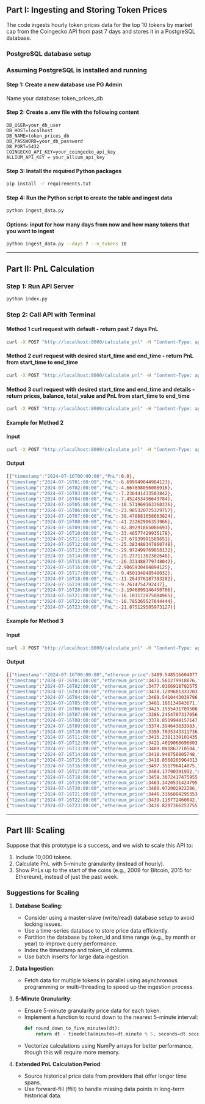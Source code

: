 ## Part I: Ingesting and Storing Token Prices
The code ingests hourly token prices data for the top 10 tokens by market cap from the Coingecko API from past 7 days and stores it in a PostgreSQL database.

### PostgreSQL database setup
### Assuming PostgreSQL is installed and running
#### Step 1: Create a new database use PG Admin
Name your database: token_prices_db

#### Step 2: Create a .env file with the following content
```
DB_USER=your_db_user
DB_HOST=localhost
DB_NAME=token_prices_db
DB_PASSWORD=your_db_password
DB_PORT=5432
COINGECKO_API_KEY=your_coingecko_api_key
ALLIUM_API_KEY = your_allium_api_key
```

#### Step 3: Install the required Python packages
```sh
pip install -r requirements.txt
```

#### Step 4: Run the Python script to create the table and ingest data
```sh
python ingest_data.py
```

#### Options: input for how many days from now and how many tokens that you want to ingest
```sh
python ingest_data.py --days 7 --n_tokens 10
```

---------------------------------------------------------------------------------------------------

## Part II: PnL Calculation
### Step 1: Run API Server
```sh
python index.py
```

### Step 2: Call API with Terminal
#### Method 1 curl request with default - return past 7 days PnL
```sh
curl -X POST "http://localhost:8000/calculate_pnl" -H "Content-Type: application/json" -d '{"address": "YourWalletAddress"}'
```

#### Method 2 curl request with desired start_time and end_time - return PnL from start_time to end_time
```sh
curl -X POST "http://localhost:8000/calculate_pnl" -H "Content-Type: application/json" -d '{"address": "YourWalletAddress", "start_time": "2024-07-15 00:00:00", "end_time": "2024-07-19 23:59:59"}'
```

#### Method 3 curl request with desired start_time and end_time and details - return prices, balance, total_value and PnL from start_time to end_time
```sh
curl -X POST "http://localhost:8000/calculate_pnl" -H "Content-Type: application/json" -d '{"address": "0x26a016De7Db2A9e449Fe5b6D13190558d6bBCd5F", "start_time": "2024-07-15 23:59:59", "end_time": "2024-07-17 00:00:00", "detail": "True"}'
```

#### Example for Method 2
#### Input
```sh
curl -X POST "http://localhost:8000/calculate_pnl" -H "Content-Type: application/json" -d '{"address": "0x26a016De7Db2A9e449Fe5b6D13190558d6bBCd5F", "start_time": "2024-07-15 23:59:59", "end_time": "2024-07-17 00:00:00"}'
```

#### Output
```sh
[{"timestamp":"2024-07-16T00:00:00","PnL":0.0},
{"timestamp":"2024-07-16T01:00:00","PnL":-6.699949044984123},
{"timestamp":"2024-07-16T02:00:00","PnL":-4.667898056088916},
{"timestamp":"2024-07-16T03:00:00","PnL":-7.236441433503842},
{"timestamp":"2024-07-16T04:00:00","PnL":-7.452453496643784},
{"timestamp":"2024-07-16T05:00:00","PnL":-10.571969163360336},
{"timestamp":"2024-07-16T06:00:00","PnL":-23.985320725329757},
{"timestamp":"2024-07-16T07:00:00","PnL":-38.478681058663824},
{"timestamp":"2024-07-16T08:00:00","PnL":-41.23262906353966},
{"timestamp":"2024-07-16T09:00:00","PnL":-42.89291865086693},
{"timestamp":"2024-07-16T10:00:00","PnL":-33.46577429935178},
{"timestamp":"2024-07-16T11:00:00","PnL":-27.67939991589651},
{"timestamp":"2024-07-16T12:00:00","PnL":-25.383488347860748},
{"timestamp":"2024-07-16T13:00:00","PnL":-29.972499769858132},
{"timestamp":"2024-07-16T14:00:00","PnL":-29.27711362302648},
{"timestamp":"2024-07-16T15:00:00","PnL":-26.331488779748042},
{"timestamp":"2024-07-16T16:00:00","PnL":2.9065930484894125},
{"timestamp":"2024-07-16T17:00:00","PnL":-9.450134848548032},
{"timestamp":"2024-07-16T18:00:00","PnL":-11.264376187393282},
{"timestamp":"2024-07-16T19:00:00","PnL":-9.7614754792437},
{"timestamp":"2024-07-16T20:00:00","PnL":-3.1946099146450706},
{"timestamp":"2024-07-16T21:00:00","PnL":-16.103172875084965},
{"timestamp":"2024-07-16T22:00:00","PnL":-18.785365527644444},
{"timestamp":"2024-07-16T23:00:00","PnL":-21.875129585973127}]
```

#### Example for Method 3
#### Input
```sh
curl -X POST "http://localhost:8000/calculate_pnl" -H "Content-Type: application/json" -d '{"address": "0x26a016De7Db2A9e449Fe5b6D13190558d6bBCd5F", "start_time": "2024-07-15 23:59:59", "end_time": "2024-07-17 00:00:00", "detail": "True"}';
```

#### Output
```sh
[{"timestamp":"2024-07-16T00:00:00","ethereum_price":3489.548516604077,"ethereum":0.09312087735100151,"Value":1299.79927770023,"PnL":0.0},
{"timestamp":"2024-07-16T01:00:00","ethereum_price":3471.561279918876,"ethereum":0.09312087735100151,"Value":1293.099328655246,"PnL":-6.699949044984123},
{"timestamp":"2024-07-16T02:00:00","ethereum_price":3477.0166918702575,"ethereum":0.09312087735100151,"Value":1295.1313796441411,"PnL":-4.667898056088916},
{"timestamp":"2024-07-16T03:00:00","ethereum_price":3470.1209681333203,"ethereum":0.09312087735100151,"Value":1292.5628362667262,"PnL":-7.236441433503842},
{"timestamp":"2024-07-16T04:00:00","ethereum_price":3469.5410443039796,"ethereum":0.09312087735100151,"Value":1292.3468242035863,"PnL":-7.452453496643784},
{"timestamp":"2024-07-16T05:00:00","ethereum_price":3461.166134843671,"ethereum":0.09312087735100151,"Value":1289.2273085368697,"PnL":-10.571969163360336},
{"timestamp":"2024-07-16T06:00:00","ethereum_price":3425.1555431709508,"ethereum":0.09312087735100151,"Value":1275.8139569749003,"PnL":-23.985320725329757},
{"timestamp":"2024-07-16T07:00:00","ethereum_price":3386.2454707317056,"ethereum":0.09312087735100151,"Value":1261.3205966415662,"PnL":-38.478681058663824},
{"timestamp":"2024-07-16T08:00:00","ethereum_price":3378.8519944157147,"ethereum":0.09312087735100151,"Value":1258.5666486366904,"PnL":-41.23262906353966},
{"timestamp":"2024-07-16T09:00:00","ethereum_price":3374.394643833983,"ethereum":0.09312087735100151,"Value":1256.9063590493631,"PnL":-42.89291865086693},
{"timestamp":"2024-07-16T10:00:00","ethereum_price":3399.7035343311736,"ethereum":0.09312087735100151,"Value":1266.3335034008783,"PnL":-33.46577429935178},
{"timestamp":"2024-07-16T11:00:00","ethereum_price":3415.2381130101435,"ethereum":0.09312087735100151,"Value":1272.1198777843335,"PnL":-27.67939991589651},
{"timestamp":"2024-07-16T12:00:00","ethereum_price":3421.4019068696603,"ethereum":0.09312087735100151,"Value":1274.4157893523693,"PnL":-25.383488347860748},
{"timestamp":"2024-07-16T13:00:00","ethereum_price":3409.081867710504,"ethereum":0.09312087735100151,"Value":1269.826777930372,"PnL":-29.972499769858132},
{"timestamp":"2024-07-16T14:00:00","ethereum_price":3410.948758805748,"ethereum":0.09312087735100151,"Value":1270.5221640772036,"PnL":-29.27711362302648},
{"timestamp":"2024-07-16T15:00:00","ethereum_price":3418.8568265964313,"ethereum":0.09312087735100151,"Value":1273.467788920482,"PnL":-26.331488779748042},
{"timestamp":"2024-07-16T16:00:00","ethereum_price":3497.351796414075,"ethereum":0.09312087735100151,"Value":1302.7058707487195,"PnL":2.9065930484894125},
{"timestamp":"2024-07-16T17:00:00","ethereum_price":3464.17790391932,"ethereum":0.09312087735100151,"Value":1290.349142851682,"PnL":-9.450134848548032},
{"timestamp":"2024-07-16T18:00:00","ethereum_price":3459.3072417475955,"ethereum":0.09312087735100151,"Value":1288.5349015128368,"PnL":-11.264376187393282},
{"timestamp":"2024-07-16T19:00:00","ethereum_price":3463.3420531424795,"ethereum":0.09312087735100151,"Value":1290.0378022209864,"PnL":-9.7614754792437},
{"timestamp":"2024-07-16T20:00:00","ethereum_price":3480.972002922286,"ethereum":0.09312087735100151,"Value":1296.604667785585,"PnL":-3.1946099146450706},
{"timestamp":"2024-07-16T21:00:00","ethereum_price":3446.3166084295353,"ethereum":0.09312087735100151,"Value":1283.696104825145,"PnL":-16.103172875084965},
{"timestamp":"2024-07-16T22:00:00","ethereum_price":3439.115772460042,"ethereum":0.09312087735100151,"Value":1281.0139121725856,"PnL":-18.785365527644444},
{"timestamp":"2024-07-16T23:00:00","ethereum_price":3430.8207366253755,"ethereum":0.09312087735100151,"Value":1277.924148114257,"PnL":-21.875129585973127}]
```
---------------------------------------------------------------------------------------------------
## Part III: Scaling

Suppose that this prototype is a success, and we wish to scale this API to:

1. Include 10,000 tokens.
2. Calculate PnL with 5-minute granularity (instead of hourly).
3. Show PnLs up to the start of the coins (e.g., 2009 for Bitcoin, 2015 for Ethereum), instead of just the past week.

### Suggestions for Scaling

1. **Database Scaling**:
    - Consider using a master-slave (write/read) database setup to avoid locking issues.
    - Use a time-series database to store price data efficiently.
    - Partition the database by token_id and time range (e.g., by month or year) to improve query performance.
    - Index the timestamp and token_id columns.
    - Use batch inserts for large data ingestion.

2. **Data Ingestion**:
    - Fetch data for multiple tokens in parallel using asynchronous programming or multi-threading to speed up the ingestion process.

3. **5-Minute Granularity**:
    - Ensure 5-minute granularity price data for each token.
    - Implement a function to round down to the nearest 5-minute interval:
      ```python
      def round_down_to_five_minutes(dt):
          return dt - timedelta(minutes=dt.minute % 5, seconds=dt.second, microseconds=dt.microsecond)
      ```
    - Vectorize calculations using NumPy arrays for better performance, though this will require more memory.

4. **Extended PnL Calculation Period**:
    - Source historical price data from providers that offer longer time spans.
    - Use forward-fill (ffill) to handle missing data points in long-term historical data.


